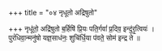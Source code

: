 +++
title = "०४ नृधूतो अद्रिषुतो"

+++
नृधू॑तो॒ अद्रि॑षुतो ब॒र्हिषि॑ प्रि॒यः पति॒र्गवां॑ प्र॒दिव॒ इन्दु॑रृ॒त्वियः॑ ।  
पुरं॑धिवा॒न्मनु॑षो यज्ञ॒साध॑नः॒ शुचि॑र्धि॒या प॑वते॒ सोम॑ इन्द्र ते ॥